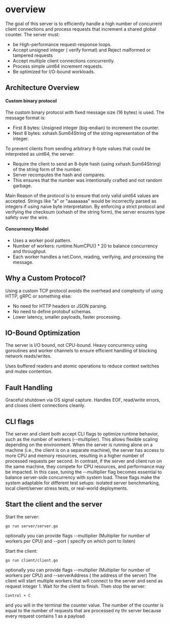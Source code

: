 # overview
The goal of this server is to efficiently handle a high number of concurrent client connections and process 
requests that increment a shared global counter. The server must:
- be High-performance request-response loops.
- Accept unsigned integer ( verify format) and Reject malformed or tampered requests
- Accept multiple client connections concurrently.
- Process simple uint64 increment requests.
- Be optimized for I/O-bound workloads.

## Architecture Overview

#### Custom binary protocol
The custom binary protocol with fixed message size (16 bytes) is used. The message format is:
- First 8 bytes: Unsigned integer (big-endian) to increment the counter.
- Next 8 bytes: xxhash.Sum64String of the string representation of the integer.

To prevent clients from sending arbitrary 8-byte values that could be interpreted as uint64, the server:
- Require the client to send an 8-byte hash (using xxhash.Sum64String) of the string form of the number.
- Server recomputes the hash and compares.
- This ensures that the number was intentionally crafted and not random garbage.

Main Reason of the protocol is to ensure that only valid uint64 values are accepted.
Strings like "a" or "aaaaaaaa" would be incorrectly parsed as integers if using naive byte interpretation.
By enforcing a strict protocol and verifying the checksum (xxhash of the string form), the server ensures type
safety over the wire.

#### Concurrency Model
- Uses a worker pool pattern. 
- Number of workers: runtime.NumCPU() * 20 to balance concurrency and throughput.
- Each worker handles a net.Conn, reading, verifying, and processing the message.

## Why a Custom Protocol?
Using a custom TCP protocol avoids the overhead and complexity of using HTTP, gRPC or something else:
- No need for HTTP headers or JSON parsing.
- No need to define protobuf schemas.
- Lower latency, smaller payloads, faster processing.

## IO-Bound Optimization
The server is I/O bound, not CPU-bound.
Heavy concurrency using goroutines and worker channels to ensure efficient handling of blocking network reads/writes.

Uses buffered readers and atomic operations to reduce context switches and mutex contention.

## Fault Handling
Graceful shutdown via OS signal capture.
Handles EOF, read/write errors, and closes client connections cleanly.

## CLI flags
The server and client both accept CLI flags to optimize runtime behavior, such as the number of workers (--multiplier). 
This allows flexible scaling depending on the environment. When the server is running alone on a machine 
(i.e., the client is on a separate machine), the server has access to more CPU and memory resources, resulting in a 
higher number of processed requests per second. In contrast, if the server and client run on the same machine, they 
compete for CPU resources, and performance may be impacted. In this case, tuning the --multiplier flag becomes essential 
to balance server-side concurrency with system load. These flags make the system adaptable for different test setups: 
isolated server benchmarking, local client/server stress tests, or real-world deployments.

## Start the client and the server
Start the server:
```text
go run server/server.go
```
optionally you can provide flags --multiplier (Multiplier for number of workers per CPU) and --port ( specify on which port to listen)

Start the client:
```text
go run client/client.go
```
optionally you can provide flags --multiplier (Multiplier for number of workers per CPU) and --serverAddress ( the address of the server)
The client will start multiple workers that will connect to the server and send as request integer 1. 
Wait for the client to finish. Then stop the server:
```text
Control + C
```
and you will in the terminal the counter value. The number of the counter is equal to the number of requests that are processed
ny thr server because every request contains 1 as a payload